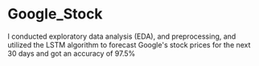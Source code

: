 # Google_Stock
I conducted exploratory data analysis (EDA), and preprocessing, and utilized the LSTM algorithm to forecast Google's stock prices 
for the next 30 days and got an accuracy of 97.5%  
